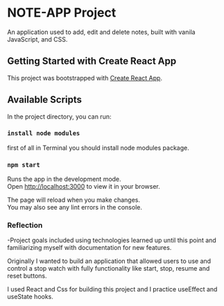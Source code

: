 # NOTE-APP Project

An application used to add, edit and delete notes, built with vanila JavaScript, and CSS.

## Getting Started with Create React App

This project was bootstrapped with [Create React App](https://github.com/facebook/create-react-app).

## Available Scripts

In the project directory, you can run:

### `install node modules`

first of all in Terminal you should install node modules package.

### `npm start`

Runs the app in the development mode.\
Open [http://localhost:3000](http://localhost:3000) to view it in your browser.

The page will reload when you make changes.\
You may also see any lint errors in the console.

### Reflection

-Project goals included using technologies learned up until this point and familiarizing myself with documentation for new features.

Originally I wanted to build an application that allowed users to use and control a stop watch with fully functionality like start, stop, resume and reset buttons.

I used React and Css for building this project and I practice useEffect and useState hooks.
